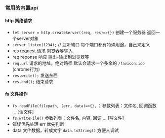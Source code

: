 ### 常用的内置api

#### http 网络请求

- `let server = http.createServer((req, res)=>{})` 创建一个服务器 返回一个server对象
- `server.listen(1234);` // 监听端口 每个端口都有特殊用途，自己来定义
- res  request 请求 浏览器等输入
- req  reponse 响应 输出-输出到浏览器等
- `req.url` 请求的地址，绝对路径 默认会请求一个多余的 `/favicon.ico` (chrome行为)
- `res.write();` 发送东西
- `res.end();` 结束请求

#### fs 文件操作

- `fs.readFile(filepath, (err, data)=>{}, )` 参数列表：文件名, 回调函数 ... [读文件]
- `fs.writeFile()` 参数列表：文件名, 内容, 回调 ...  [写文件]
- 错误优先处理 err 优先判断
- data 文件数据，转成文字 `data.toString()` 方便人调试

